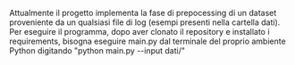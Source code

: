 Attualmente il progetto implementa la fase di prepocessing di un dataset proveniente da un qualsiasi file di log (esempi presenti nella cartella dati). Per eseguire il programma, dopo aver clonato il repository e installato i requirements, bisogna eseguire main.py dal terminale del proprio ambiente Python digitando "python main.py --input dati/<nome di uno dei file presente in dati>"